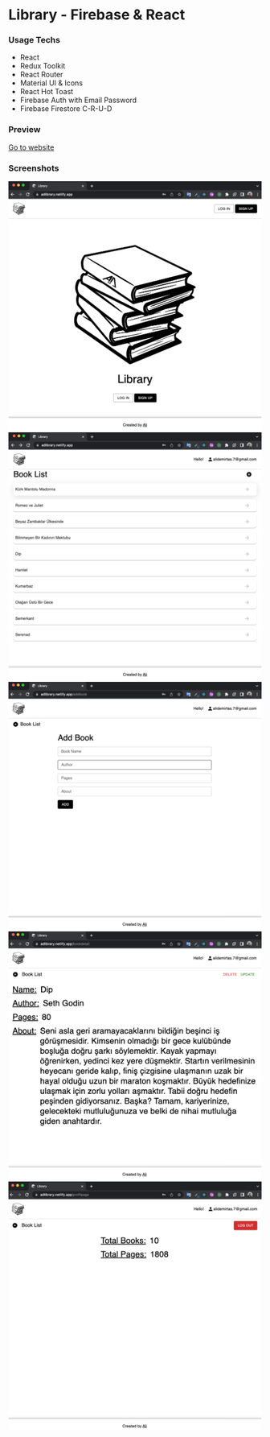 # Library - Firebase & React

### Usage Techs

- React
- Redux Toolkit
- React Router
- Material UI & Icons
- React Hot Toast
- Firebase Auth with Email Password
- Firebase Firestore C-R-U-D

### Preview

[Go to website](https://adlibrary.netlify.app/)

### Screenshots

![](./scrrenshots/ss1.png)
![](./scrrenshots/ss2.png)
![](./scrrenshots/ss3.png)
![](./scrrenshots/ss4.png)
![](./scrrenshots/ss5.png)
